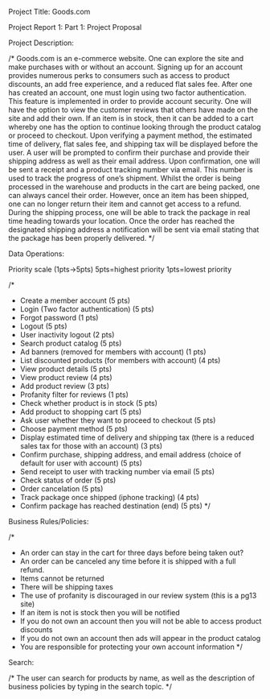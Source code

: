 Project Title: Goods.com

Project Report 1: Part 1: Project Proposal 

Project Description:

 /*
	Goods.com is an e-commerce website. One can explore the site and make purchases with or without an account. Signing up for an account provides numerous perks to consumers such as access to product discounts, an add free experience, and a reduced flat sales fee. After one has created an account, one must login using two factor authentication. This feature is implemented in order to provide account security. One will have the option to view the customer reviews that others have made on the site and add their own. If an item is in stock, then it can be added to a cart whereby one has the option to continue looking through the product catalog or proceed to checkout. Upon verifying a payment method, the estimated time of delivery, flat sales fee, and shipping tax will be displayed before the user. A user will be prompted to confirm their purchase and provide their shipping address as well as their email address. Upon confirmation, one will be sent a receipt and a product tracking number via email. This number is used to track the progress of one’s shipment. Whilst the order is being processed in the warehouse and products in the cart are being packed, one can always cancel their order. However, once an item has been shipped, one can no longer return their item and cannot get access to a refund. During the shipping process, one will be able to track the package in real time heading towards your location. Once the order has reached the designated shipping address a notification will be sent via email stating that the package has been properly delivered. 
*/

Data Operations:

Priority scale (1pts→5pts)
5pts=highest priority
1pts=lowest priority

/* 
* Create a member account (5 pts)
* Login (Two factor authentication) (5 pts)
* Forgot password (1 pts)
* Logout (5 pts)
* User inactivity logout (2 pts) 
* Search product catalog (5 pts)
* Ad banners (removed for members with account) (1 pts)
* List discounted products (for members with account) (4 pts)
* View product details (5 pts)
* View product review (4 pts)
* Add product review (3 pts)
* Profanity filter for reviews (1 pts)
* Check whether product is in stock (5 pts)
* Add product to shopping cart (5 pts)
* Ask user whether they want to proceed to checkout (5 pts)
* Choose payment method (5 pts)
* Display estimated time of delivery and shipping tax (there is a reduced sales tax for those with an account) (3 pts)
* Confirm purchase, shipping address, and email address
 (choice of default for user with account)  (5 pts)
* Send receipt to user with tracking number via email (5 pts)
* Check status of order (5 pts)
* Order cancelation (5 pts)
* Track package once shipped (iphone tracking) (4 pts)
* Confirm package has reached destination (end) (5 pts)
*/

Business Rules/Policies:

/*
* An order can stay in the cart for three days before being taken out? 
* An order can be canceled any time before it is shipped with a full refund.
* Items cannot be returned
* There will be shipping taxes
* The use of profanity is discouraged in our review system (this is a pg13 site)
* If an item is not is stock then you will be notified
* If you do not own an account then you will not be able to access product discounts
* If you do not own an account then ads will appear in the product catalog
* You are responsible for protecting your own account information
*/

Search:

/*
The user can search for products by name, as well as the description of business policies by typing in the search topic. 
*/

